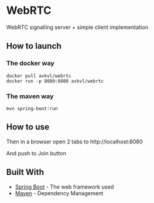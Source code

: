 # WebRTC
WebRTC signalling server + simple client implementation

## How to launch

### The docker way

```
docker pull avkvl/webrtc
docker run -p 8080:8080 avkvl/webrtc
```

### The maven way

```
mvn spring-boot:run
```

## How to use

Then in a browser open 2 tabs to http://localhost:8080

And push to Join button

## Built With

* [Spring Boot](https://spring.io/guides/gs/spring-boot/) - The web framework used
* [Maven](https://maven.apache.org/) - Dependency Management

